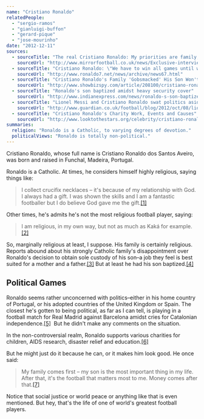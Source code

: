 ```yaml
---
name: "Cristiano Ronaldo"
relatedPeople:
  - "sergio-ramos"
  - "gianluigi-buffon"
  - "gerard-pique"
  - "jose-mourinho"
date: "2012-12-11"
sources:
  - sourceTitle: "The real Cristiano Ronaldo: My priorities are family, football and money, says Real Madrid sta"
    sourceUrl: "http://www.mirrorfootball.co.uk/news/Exclusive-interview-The-real-Cristiano-Ronaldo-My-priorities-are-family-football-and-money-says-Real-Madrid-star-article755771.html"
  - sourceTitle: "Cristiano Ronaldo: \"We have to win all games until we play against Barcelona.\""
    sourceUrl: "http://www.ronaldo7.net/news/archive/news67.html"
  - sourceTitle: "Cristiano Ronaldo's Family 'Gobsmacked' His Son Won't See His Mother."
    sourceUrl: "http://www.showbizspy.com/article/208100/cristiano-ronaldos-family-gobsmacked-his-son-wont-see-his-mother.html"
  - sourceTitle: "Ronaldo's son baptized amidst heavy security cover"
    sourceUrl: "http://www.indianexpress.com/news/ronaldo-s-son-baptized-amidst-heavy-security-cover/806654"
  - sourceTitle: "Lionel Messi and Cristiano Ronaldo swat politics aside in breathless clasico"
    sourceUrl: "http://www.guardian.co.uk/football/blog/2012/oct/08/lionel-messi-cristiano-ronaldo-clasico"
  - sourceTitle: "Cristiano Ronaldo's Charity Work, Events and Causes"
    sourceUrl: "http://www.looktothestars.org/celebrity/cristiano-ronaldo"
summaries:
  religion: "Ronaldo is a Catholic, to varying degrees of devotion."
  politicalViews: "Ronaldo is totally non-political."
---
```


Cristiano Ronaldo, whose full name is Cristiano Ronaldo dos Santos Aveiro, was born and raised in Funchal, Madeira, Portugal.

Ronaldo is a Catholic. At times, he considers himself highly religious, saying things like:

>I collect crucifix ­necklaces – it's because of my relationship with God. I always had a gift. I was shown the skills and I am a fantastic footballer but I do believe God gave me the gift.<a class="source-citation" href="#http%3A%2F%2Fwww.mirrorfootball.co.uk%2Fnews%2FExclusive-interview-The-real-Cristiano-Ronaldo-My-priorities-are-family-football-and-money-says-Real-Madrid-star-article755771.html" title="The real Cristiano Ronaldo: My priorities are family, football and money, says Real Madrid sta">[1]</a>

Other times, he's admits he's not the most religious football player, saying:

>I am religious, in my own way, but not as much as Kaká for example.<a class="source-citation" href="#http%3A%2F%2Fwww.ronaldo7.net%2Fnews%2Farchive%2Fnews67.html" title="Cristiano Ronaldo: &quot;We have to win all games until we play against Barcelona.&quot;">[2]</a>

So, marginally religious at least, I suppose. His family is certainly religious. Reports abound about his strongly Catholic family's disappointment over Ronaldo's decision to obtain sole custody of his son–a job they feel is best suited for a mother and a father.<a class="source-citation" href="#http%3A%2F%2Fwww.showbizspy.com%2Farticle%2F208100%2Fcristiano-ronaldos-family-gobsmacked-his-son-wont-see-his-mother.html" title="Cristiano Ronaldo&apos;s Family &apos;Gobsmacked&apos; His Son Won&apos;t See His Mother.">[3]</a> But at least he had his son baptized.<a class="source-citation" href="#http%3A%2F%2Fwww.indianexpress.com%2Fnews%2Fronaldo-s-son-baptized-amidst-heavy-security-cover%2F806654" title="Ronaldo&apos;s son baptized amidst heavy security cover">[4]</a>

## Political Games

Ronaldo seems rather unconcerned with politics–either in his home country of Portugal, or his adopted countries of the United Kingdom or Spain. The closest he's gotten to being political, as far as I can tell, is playing in a football match for Real Madrid against Barcelona amidst cries for Catalonian independence.<a class="source-citation" href="#http%3A%2F%2Fwww.guardian.co.uk%2Ffootball%2Fblog%2F2012%2Foct%2F08%2Flionel-messi-cristiano-ronaldo-clasico" title="Lionel Messi and Cristiano Ronaldo swat politics aside in breathless clasico">[5]</a>  But he didn't make any comments on the situation.

In the non-controversial realm, Ronaldo supports various charities for children, AIDS research, disaster relief and education.<a class="source-citation" href="#http%3A%2F%2Fwww.looktothestars.org%2Fcelebrity%2Fcristiano-ronaldo" title="Cristiano Ronaldo&apos;s Charity Work, Events and Causes">[6]</a>

But he might just do it because he can, or it makes him look good. He once said:

>My family comes first – my son is the most important thing in my life. After that, it's the football that matters most to me. Money comes after that.<a class="source-citation" href="#http%3A%2F%2Fwww.mirrorfootball.co.uk%2Fnews%2FExclusive-interview-The-real-Cristiano-Ronaldo-My-priorities-are-family-football-and-money-says-Real-Madrid-star-article755771.html" title="The real Cristiano Ronaldo: My priorities are family, football and money, says Real Madrid sta">[7]</a>

Notice that social justice or world peace or anything like that is even mentioned. But hey, that's the life of one of world's greatest football players.